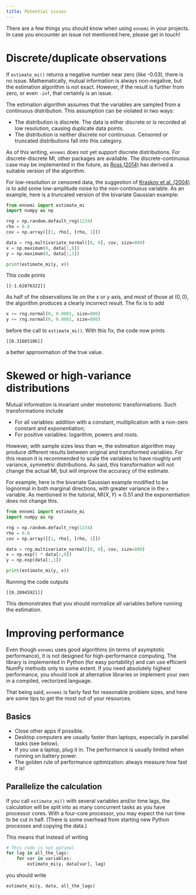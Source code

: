 ```yaml
---
title: Potential issues
---
```


There are a few things you should know when using `ennemi` in your projects.
In case you encounter an issue not mentioned here, please get in touch!



# Discrete/duplicate observations
If `estimate_mi()` returns a negative number near zero (like -0.03),
there is no issue.
Mathematically, mutual information is always non-negative,
but the estimation algorithm is not exact.
However, if the result is further from zero, or even `-inf`,
that certainly is an issue.

The estimation algorithm assumes that the variables are
sampled from a continuous distribution.
This assumption can be violated in two ways:
- The distribution is discrete.
  The data is either discrete or is recorded at low resolution,
  causing duplicate data points.
- The distribution is neither discrete nor continuous.
  Censored or truncated distributions fall into this category.

As of this writing, `ennemi` does not yet support discrete distributions.
For discrete-discrete MI, other packages are available.
The discrete-continuous case may be implemented in the future, as
[Ross (2014)](https://dx.plos.org/10.1371/journal.pone.0087357)
has derived a suitable version of the algorithm.

For low-resolution or censored data, the suggestion of
[Kraskov et al. (2004)](https://link.aps.org/doi/10.1103/PhysRevE.69.066138)
is to add some low-amplitude noise to the non-continuous variable.
As an example, here is a truncated version of the bivariate Gaussian example:
```python
from ennemi import estimate_mi
import numpy as np

rng = np.random.default_rng(1234)
rho = 0.8
cov = np.array([[1, rho], [rho, 1]])

data = rng.multivariate_normal([0, 0], cov, size=800)
x = np.maximum(0, data[:,0])
y = np.maximum(0, data[:,1])

print(estimate_mi(y, x))
```
This code prints
```
[[-1.62876322]]
```
As half of the observations lie on the x or y axis, and most of those at $(0, 0)$,
the algorithm produces a clearly incorrect result.
The fix is to add
```python
x += rng.normal(0, 0.0001, size=800)
y += rng.normal(0, 0.0001, size=800)
```
before the call to `estimate_mi()`.
With this fix, the code now prints
```
[[0.31605106]]
```
a better approximation of the true value.



# Skewed or high-variance distributions
Mutual information is invariant under monotonic transformations.
Such transformations include
- For all variables: addition with a constant,
  multiplication with a non-zero constant and exponentiation;
- For positive variables: logarithm, powers and roots.

However, with sample sizes less than $\infty$,
the estimation algorithm may produce different results
between original and transformed variables.
For this reason it is recommended to scale the variables to have
roughly unit variance, symmetric distributions.
As said, this transformation will not change the actual MI,
but will improve the accuracy of the estimate.

For example, here is the bivariate Gaussian example modified to be
lognormal in both marginal directions,
with greater variance in the `x` variable.
As mentioned in the tutorial, $\mathrm{MI}(X, Y) \approx 0.51$ and
the exponentiation does not change this.
```python
from ennemi import estimate_mi
import numpy as np

rng = np.random.default_rng(1234)
rho = 0.8
cov = np.array([[1, rho], [rho, 1]])

data = rng.multivariate_normal([0, 0], cov, size=800)
x = np.exp(5 * data[:,0])
y = np.exp(data[:,1])

print(estimate_mi(y, x))
```

Running the code outputs
```
[[0.28945921]]
```

This demonstrates that you should normalize all variables before running
the estimation.



# Improving performance
Even though `ennemi` uses good algorithms (in terms of asymptotic performance),
it is not designed for high-performance computing.
The library is implemented in Python (for easy portability)
and can use efficient NumPy methods only to some extent.
If you need absolutely highest performance, you should look at alternative
libraries or implement your own in a compiled, vectorized language.

That being said, `ennemi` is fairly fast for reasonable problem sizes,
and here are some tips to get the most out of your resources.


## Basics
- Close other apps if possible.
- Desktop computers are usually faster than laptops,
  especially in parallel tasks (see below).
- If you use a laptop, plug it in.
  The performance is usually limited when running on battery power.
- The golden rule of performance optimization: always measure how fast it is!


## Parallelize the calculation
If you call `estimate_mi()` with several variables and/or time lags,
the calculation will be split into as many concurrent tasks
as you have processor cores.
With a four-core processor, you may expect the run time to be cut in half.
(There is some overhead from starting new Python processes and copying the data.)

This means that instead of writing
```python
# This code is not optimal
for lag in all_the_lags:
    for var in variables:
        estimate_mi(y, data[var], lag)
```
you should write
```python
estimate_mi(y, data, all_the_lags)
```
